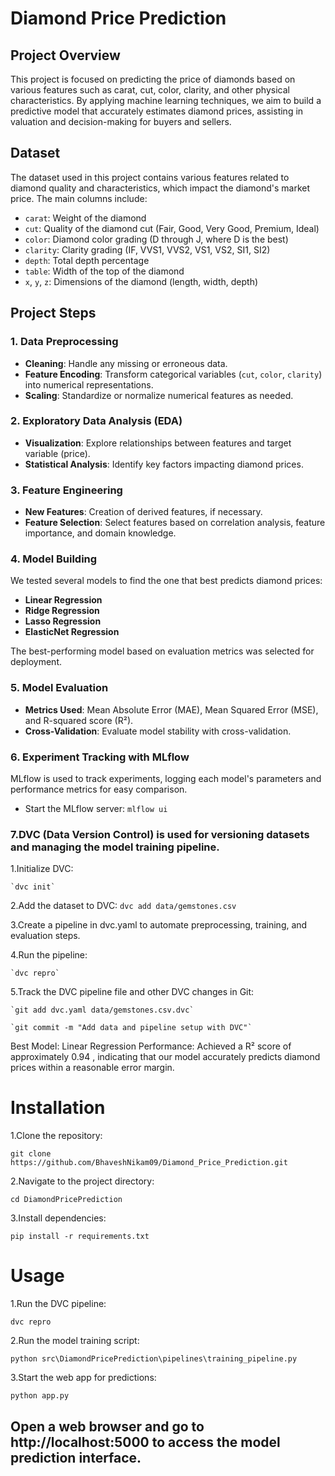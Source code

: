# Diamond Price Prediction

## Project Overview
This project is focused on predicting the price of diamonds based on various features such as carat, cut, color, clarity, and other physical characteristics. By applying machine learning techniques, we aim to build a predictive model that accurately estimates diamond prices, assisting in valuation and decision-making for buyers and sellers.


## Dataset
The dataset used in this project contains various features related to diamond quality and characteristics, which impact the diamond's market price. The main columns include:

- `carat`: Weight of the diamond
- `cut`: Quality of the diamond cut (Fair, Good, Very Good, Premium, Ideal)
- `color`: Diamond color grading (D through J, where D is the best)
- `clarity`: Clarity grading (IF, VVS1, VVS2, VS1, VS2, SI1, SI2)
- `depth`: Total depth percentage
- `table`: Width of the top of the diamond
- `x`, `y`, `z`: Dimensions of the diamond (length, width, depth)

## Project Steps

### 1. Data Preprocessing
- **Cleaning**: Handle any missing or erroneous data.
- **Feature Encoding**: Transform categorical variables (`cut`, `color`, `clarity`) into numerical representations.
- **Scaling**: Standardize or normalize numerical features as needed.

### 2. Exploratory Data Analysis (EDA)
- **Visualization**: Explore relationships between features and target variable (price).
- **Statistical Analysis**: Identify key factors impacting diamond prices.

### 3. Feature Engineering
- **New Features**: Creation of derived features, if necessary.
- **Feature Selection**: Select features based on correlation analysis, feature importance, and domain knowledge.

### 4. Model Building
We tested several models to find the one that best predicts diamond prices:
- **Linear Regression**
- **Ridge Regression**
- **Lasso Regression**
- **ElasticNet Regression**

The best-performing model based on evaluation metrics was selected for deployment.

### 5. Model Evaluation
- **Metrics Used**: Mean Absolute Error (MAE), Mean Squared Error (MSE), and R-squared score (R²).
- **Cross-Validation**: Evaluate model stability with cross-validation.

### 6. Experiment Tracking with MLflow
MLflow is used to track experiments, logging each model's parameters and performance metrics for easy comparison.
- Start the MLflow server:
  `mlflow ui`

### 7.DVC (Data Version Control) is used for versioning datasets and managing the model training pipeline.

  1.Initialize DVC:

    `dvc init`

  2.Add the dataset to DVC:
    `dvc add data/gemstones.csv`

  3.Create a pipeline in dvc.yaml to automate preprocessing, training, and evaluation steps.

  4.Run the pipeline:

    `dvc repro`

  5.Track the DVC pipeline file and other DVC changes in Git:

    `git add dvc.yaml data/gemstones.csv.dvc`

    `git commit -m "Add data and pipeline setup with DVC"`


Best Model: Linear Regression
Performance: Achieved a R² score of approximately 0.94 , indicating that our model accurately predicts diamond prices within a reasonable error margin.


# Installation
1.Clone the repository:

  `git clone https://github.com/BhaveshNikam09/Diamond_Price_Prediction.git`

2.Navigate to the project directory:

   `cd DiamondPricePrediction`

3.Install dependencies:

   `pip install -r requirements.txt`


# Usage
1.Run the DVC pipeline:

  `dvc repro`

2.Run the model training script:

  `python src\DiamondPricePrediction\pipelines\training_pipeline.py`

3.Start the web app for predictions:

   `python app.py`

## Open a web browser and go to http://localhost:5000 to access the model prediction interface.

